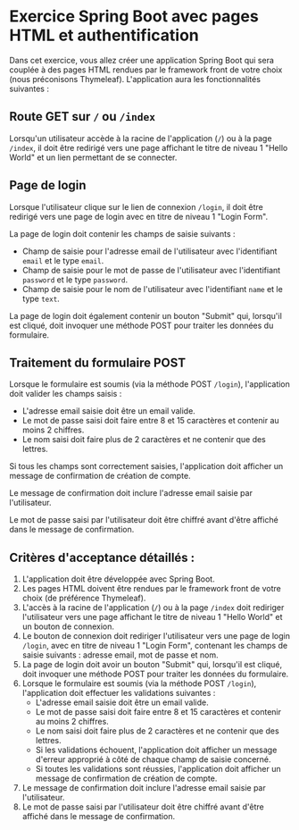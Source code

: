 # Exercice Spring Boot avec pages HTML et authentification

Dans cet exercice, vous allez créer une application Spring Boot qui sera couplée à des pages HTML rendues par le framework front de votre choix (nous préconisons Thymeleaf).
L'application aura les fonctionnalités suivantes :

## Route GET sur `/` ou `/index`
Lorsqu'un utilisateur accède à la racine de l'application (`/`) ou à la page `/index`, il doit être redirigé vers une page affichant le titre de niveau 1 "Hello World" et un lien permettant de se connecter.

## Page de login
Lorsque l'utilisateur clique sur le lien de connexion `/login`, il doit être redirigé vers une page de login avec en titre de niveau 1 "Login Form".

La page de login doit contenir les champs de saisie suivants :
- Champ de saisie pour l'adresse email de l'utilisateur avec l'identifiant `email` et le type `email`.
- Champ de saisie pour le mot de passe de l'utilisateur avec l'identifiant `password` et le type `password`.
- Champ de saisie pour le nom de l'utilisateur avec l'identifiant `name` et le type `text`.

La page de login doit également contenir un bouton "Submit" qui, lorsqu'il est cliqué, doit invoquer une méthode POST pour traiter les données du formulaire.

## Traitement du formulaire POST
Lorsque le formulaire est soumis (via la méthode POST `/login`), l'application doit valider les champs saisis :
- L'adresse email saisie doit être un email valide.
- Le mot de passe saisi doit faire entre 8 et 15 caractères et contenir au moins 2 chiffres.
- Le nom saisi doit faire plus de 2 caractères et ne contenir que des lettres.

Si tous les champs sont correctement saisies, l'application doit afficher un message de confirmation de création de compte.

Le message de confirmation doit inclure l'adresse email saisie par l'utilisateur.

Le mot de passe saisi par l'utilisateur doit être chiffré avant d'être affiché dans le message de confirmation.

## Critères d'acceptance détaillés :

1. L'application doit être développée avec Spring Boot.
2. Les pages HTML doivent être rendues par le framework front de votre choix (de préférence Thymeleaf).
3. L'accès à la racine de l'application (`/`) ou à la page `/index` doit rediriger l'utilisateur vers une page affichant le titre de niveau 1 "Hello World" et un bouton de connexion.
4. Le bouton de connexion doit rediriger l'utilisateur vers une page de login `/login`, avec en titre de niveau 1 "Login Form", contenant les champs de saisie suivants : adresse email, mot de passe et nom.
5. La page de login doit avoir un bouton "Submit" qui, lorsqu'il est cliqué, doit invoquer une méthode POST pour traiter les données du formulaire.
6. Lorsque le formulaire est soumis (via la méthode POST `/login`), l'application doit effectuer les validations suivantes :
   - L'adresse email saisie doit être un email valide. 
   - Le mot de passe saisi doit faire entre 8 et 15 caractères et contenir au moins 2 chiffres.
   - Le nom saisi doit faire plus de 2 caractères et ne contenir que des lettres.
   - Si les validations échouent, l'application doit afficher un message d'erreur approprié à côté de chaque champ de saisie concerné.
   - Si toutes les validations sont réussies, l'application doit afficher un message de confirmation de création de compte.
7. Le message de confirmation doit inclure l'adresse email saisie par l'utilisateur.
8. Le mot de passe saisi par l'utilisateur doit être chiffré avant d'être affiché dans le message de confirmation.
